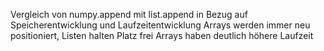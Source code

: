 Vergleich von numpy.append mit list.append in Bezug auf Speicherentwicklung und Laufzeitentwicklung
Arrays werden immer neu positioniert, Listen halten Platz frei
Arrays haben deutlich höhere Laufzeit 
